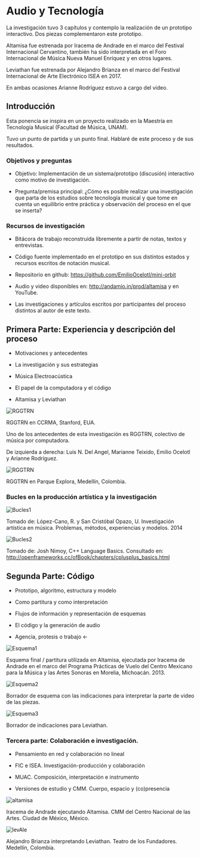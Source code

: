 
# Audio y Tecnología

La investigación tuvo 3 capítulos y contemplo la realización de un prototipo interactivo. Dos piezas complementaron este prototipo. 

Altamisa fue estrenada por Iracema de Andrade en el marco del Festival Internacional Cervantino, también ha sido interpretada en el Foro Internacional de Música Nueva Manuel Enríquez y en otros lugares. 

Leviathan fue estrenada por Alejandro Brianza en el marco del Festival Internacional de Arte Electrónico ISEA en 2017. 

En ambas ocasiones Arianne Rodríguez estuvo a cargo del video. 

## Introducción

Esta ponencia se inspira en un proyecto realizado en la Maestría en Tecnología Musical (Facultad de Música, UNAM).

Tuvo un punto de partida y un punto final. Hablaré de este proceso y de sus resultados. 

### Objetivos y preguntas

- Objetivo: Implementación de un sistema/prototipo (discusión) interactivo como motivo de investigación. 

- Pregunta/premisa principal: ¿Cómo es posible realizar una investigación que parta de los estudios sobre tecnologı́a musical y que tome en cuenta un equilibrio entre práctica y observación del proceso en el que se inserta?

### Recursos de investigación

- Bitácora de trabajo reconstruida libremente a partir de notas, textos y entrevistas.

- Código fuente implementado en el prototipo en sus distintos estados y recursos escritos de notación musical.
 
- Repositorio en github: https://github.com/EmilioOcelotl/mini-orbit

- Audio y video disponibles en: http://andamio.in/prod/altamisa y en YouTube. 

- Las investigaciones y artı́culos escritos por participantes del proceso distintos al autor de este texto.

## Primera Parte: Experiencia y descripción del proceso

- Motivaciones y antecedentes

- La investigación y sus estrategias

- Música Electroacústica

- El papel de la computadora y el código

- Altamisa y Leviathan

![RGGTRN](https://github.com/EmilioOcelotl/audioTecnologiaCCD/blob/master/img/RGGTRNccrma.jpg)

RGGTRN en CCRMA, Stanford, EUA. 

Uno de los antecedentes de esta investigación es RGGTRN, colectivo de música por computadora.

De izquierda a derecha: Luis N. Del Angel, Marianne Teixido, Emilio Ocelotl y Arianne Rodríguez. 

![RGGTRN](https://github.com/EmilioOcelotl/audioTecnologiaCCD/blob/master/img/medallo.jpg)

RGGTRN en Parque Explora, Medellín, Colombia. 

### Bucles en la producción artística y la investigación

![Bucles1](https://github.com/EmilioOcelotl/audioTecnologiaCCD/blob/master/img/bucle1.png)

Tomado de: López-Cano, R. y San Cristóbal Opazo, U. Investigación artı́stica en música. Problemas, métodos, experiencias y modelos. 2014

![Bucles2](https://github.com/EmilioOcelotl/audioTecnologiaCCD/blob/master/img/bucle2.png)

Tomado de: Josh Nimoy, C++ Language Basics. Consultado en: http://openframeworks.cc/ofBook/chapters/cplusplus_basics.html

## Segunda Parte: Código

- Prototipo, algoritmo, estructura y modelo

- Como partitura y como interpretación

- Flujos de información y representación de esquemas

- El código y la generación de audio

- Agencia, protesis o trabajo <-

![Esquema1](https://github.com/EmilioOcelotl/audioTecnologiaCCD/blob/master/img/altamisaEsquema.png)

Esquema final / partitura utilizada en Altamisa, ejecutada por Iracema de Andrade en el marco del Programa Prácticas de Vuelo del Centro Mexicano para la Música y las Artes Sonoras en Morelia, Michoacán. 2013. 

![Esquema2](https://github.com/EmilioOcelotl/audioTecnologiaCCD/blob/master/img/esquemaJessica.png)

Borrador de esquema con las indicaciones para interpretar la parte de video de las piezas. 

![Esquema3](https://github.com/EmilioOcelotl/audioTecnologiaCCD/blob/master/img/leviathan.png)

Borrador de indicaciones para Leviathan. 

### Tercera parte: Colaboración e investigación. 

- Pensamiento en red y colaboración no lineal

- FIC e ISEA. Investigación-producción y colaboración

- MUAC. Composición, interpretación e instrumento

- Versiones de estudio y CMM. Cuerpo, espacio y (co)presencia

![altamisa](https://github.com/EmilioOcelotl/audioTecnologiaCCD/blob/master/img/altamisa2.png)

Iracema de Andrade ejecutando Altamisa. CMM del Centro Nacional de las Artes. Ciudad de México, México.

![levAle](https://github.com/EmilioOcelotl/audioTecnologiaCCD/blob/master/img/levAle2.jpg)

Alejandro Brianza interpretando Leviathan. Teatro de los Fundadores. Medellín, Colombia. 

